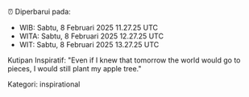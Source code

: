 ⏰ Diperbarui pada:
- WIB: Sabtu, 8 Februari 2025 11.27.25 UTC
- WITA: Sabtu, 8 Februari 2025 12.27.25 UTC
- WIT: Sabtu, 8 Februari 2025 13.27.25 UTC

Kutipan Inspiratif:
"Even if I knew that tomorrow the world would go to pieces, I would still plant my apple tree."


Kategori: inspirational

